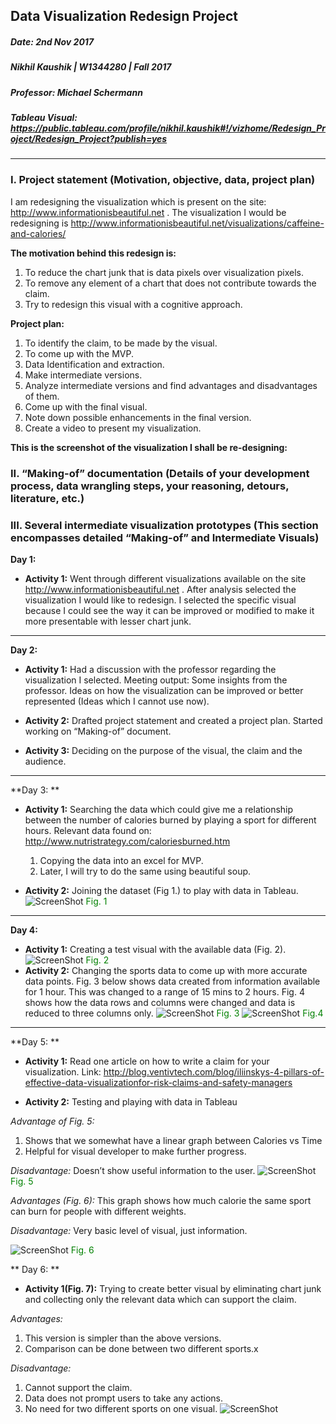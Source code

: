 ## Data Visualization Redesign Project
##### Date: 2nd Nov 2017                                                                                                                                                    
##### Nikhil Kaushik | W1344280 | Fall 2017
##### Professor: Michael Schermann
##### Tableau Visual: https://public.tableau.com/profile/nikhil.kaushik#!/vizhome/Redesign_Project/Redesign_Project?publish=yes
***

### I.	Project statement (Motivation, objective, data, project plan)
I am redesigning the visualization which is present on the site: http://www.informationisbeautiful.net .
The visualization I would be redesigning is http://www.informationisbeautiful.net/visualizations/caffeine-and-calories/

**The motivation behind this redesign is:**

1. To reduce the chart junk that is data pixels over visualization pixels.
2. To remove any element of a chart that does not contribute towards the claim.
3. Try to redesign this visual with a cognitive approach.

**Project plan:**

1.	To identify the claim, to be made by the visual. 
2.	To come up with the MVP.
3.	Data Identification and extraction.
4.	Make intermediate versions.
5.	Analyze intermediate versions and find advantages and disadvantages of them.
6.	Come up with the final visual.
7.	Note down possible enhancements in the final version.
8.	Create a video to present my visualization.

**This is the screenshot of the visualization I shall be re-designing:**

### II. 	“Making-of” documentation (Details of your development process, data wrangling steps, your reasoning, detours, literature, etc.)

### III.	Several intermediate visualization prototypes (This section encompasses detailed “Making-of” and Intermediate Visuals)

**Day 1:**

* **Activity 1:** Went through different visualizations available on the site http://www.informationisbeautiful.net . After analysis selected the visualization I would like to redesign. I selected the specific visual because I could see the way it can be improved or modified to make it more presentable with lesser chart junk.
***
**Day 2:**

* **Activity 1:** Had a discussion with the professor regarding the visualization I selected. 
Meeting output: Some insights from the professor. Ideas on how the visualization can be improved or better represented (Ideas which I cannot use now).

* **Activity 2:** Drafted project statement and created a project plan. Started working on “Making-of” document.

* **Activity 3:** Deciding on the purpose of the visual, the claim and the audience.
***
**Day 3: **
* **Activity 1:** Searching the data which could give me a relationship between the number of calories burned by playing a sport for different hours.
Relevant data found on: http://www.nutristrategy.com/caloriesburned.htm
    1.	Copying the data into an excel for MVP.
    2.	Later, I will try to do the same using beautiful soup.
    
* **Activity 2:** Joining the dataset (Fig 1.) to play with data in Tableau.
![ScreenShot](https://user-images.githubusercontent.com/32223677/32389342-a2199960-c087-11e7-82e9-c8b90afb47fb.png)
<font color=green>Fig. 1</font>
***
**Day 4:**
* **Activity 1:** Creating a test visual with the available data (Fig. 2).
![ScreenShot](https://user-images.githubusercontent.com/32223677/32389345-a2582752-c087-11e7-9702-84e29a499b6c.png)
<font color=green>Fig. 2</font>
* **Activity 2:** Changing the sports data to come up with more accurate data points. Fig. 3 below shows data created from information available for 1 hour. This was changed to a range of 15 mins to 2 hours. Fig. 4 shows how the data rows and columns were changed and data is reduced to three columns only.
![ScreenShot](https://user-images.githubusercontent.com/32223677/32389347-a272b978-c087-11e7-964d-6c50be76de48.png)
<font color=green>Fig. 3</font>
![ScreenShot](https://user-images.githubusercontent.com/32223677/32389417-cfd79776-c087-11e7-9e62-300d3d1f73bf.png)
<font color=green>Fig.4</font>
***
**Day 5: **
* **Activity 1:** Read one article on how to write a claim for your visualization.
Link: http://blog.ventivtech.com/blog/iliinskys-4-pillars-of-effective-data-visualizationfor-risk-claims-and-safety-managers

* **Activity 2:** Testing and playing with data in Tableau

*Advantage of Fig. 5:* 
1. Shows that we somewhat have a linear graph between Calories vs Time
2. Helpful for visual developer to make further progress.

*Disadvantage:* Doesn’t show useful information to the user.
![ScreenShot](https://user-images.githubusercontent.com/32223677/32389418-cff6fb34-c087-11e7-9c3f-03cff44b475f.png)
<font color=green>Fig. 5</font>	

*Advantages (Fig. 6):* This graph shows how much calorie the same sport can burn for people with different weights.

*Disadvantage:* Very basic level of visual, just information.

![ScreenShot](https://user-images.githubusercontent.com/32223677/32389419-d0131a08-c087-11e7-83f4-c62913f978d9.png)
<font color=green>Fig. 6</font>	

** Day 6: **

* **Activity 1(Fig. 7):** Trying to create better visual by eliminating chart junk and collecting only the relevant data which can support the claim.

*Advantages:* 
1.	This version is simpler than the above versions.
2.	Comparison can be done between two different sports.x

*Disadvantage:*
1.	Cannot support the claim. 
2.	Data does not prompt users to take any actions. 
3.	No need for two different sports on one visual.
![ScreenShot](https://user-images.githubusercontent.com/32223677/32389420-d02f12bc-c087-11e7-931f-bf465b5b2bd8.png)
